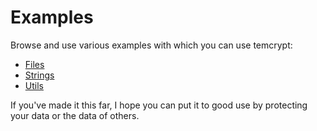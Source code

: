 # Examples

Browse and use various examples with which you can use temcrypt:

-  [Files](Files)
-  [Strings](Strings)
-  [Utils](Utils)

If you've made it this far, I hope you can put it to good use by protecting your data or the data of others.